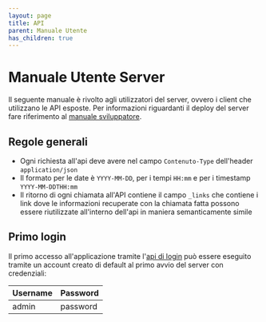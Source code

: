 ```yaml
---
layout: page
title: API
parent: Manuale Utente
has_children: true
---
```


# Manuale Utente Server
Il seguente manuale è rivolto agli utilizzatori del server, ovvero i
client che utilizzano le API esposte. Per informazioni riguardanti il
deploy del server fare riferimento al [manuale
sviluppatore](/manutentore/server/index.html).

## Regole generali
* Ogni richiesta all'api deve avere nel campo `Contenuto-Type`
  dell'header `application/json`
* Il formato per le date è `YYYY-MM-DD`, per i tempi `HH:mm` e per i
  timestamp `YYYY-MM-DDTHH:mm`
* Il ritorno di ogni chiamata all'API contiene il campo `_links` che
  contiene i link dove le informazioni recuperate con la chiamata
  fatta possono essere riutilizzate all'interno dell'api in maniera
  semanticamente simile
  
## Primo login
Il primo accesso all'applicazione tramite l'[api di
login](/utente/server/account.html#login) può essere eseguito tramite
un account creato di default al primo avvio del server con
credenziali:

| Username | Password |
|:---------|:---------|
| admin    | password |
